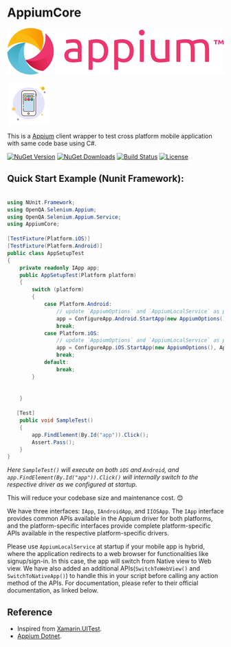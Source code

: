 # AppiumCore

![Appium](appium-logo-horiz.png)

![AppiumCore](icon.png)

This is a [Appium](https://appium.io/docs/en/latest/) client wrapper to test cross platform mobile application with same code base using C#.

[![NuGet Version](https://img.shields.io/nuget/v/AppiumCore.svg?style=flat-square)](https://www.nuget.org/packages/AppiumCore/)
[![NuGet Downloads](https://img.shields.io/nuget/dt/AppiumCore.svg?style=flat-square)](https://www.nuget.org/packages/AppiumCore/)
[![Build Status](https://github.com/VikashChauhan51/AppiumCore/actions/workflows/build.yml/badge.svg)](https://github.com/VikashChauhan51/AppiumCore/actions)
[![License](https://img.shields.io/github/license/VikashChauhan51/AppiumCore.svg?style=flat-square)](https://github.com/VikashChauhan51/AppiumCore/blob/main/LICENSE)


## Quick Start Example (Nunit Framework):

```C#

using NUnit.Framework;
using OpenQA.Selenium.Appium;
using OpenQA.Selenium.Appium.Service;
using AppiumCore;

[TestFixture(Platform.iOS)]
[TestFixture(Platform.Android)]
public class AppSetupTest
{
    private readonly IApp app;
    public AppSetupTest(Platform platform)
    {
        switch (platform)
        {
            case Platform.Android:
                // update `AppiumOptions` and `AppiumLocalService` as per you requirment.
                app = ConfigureApp.Android.StartApp(new AppiumOptions(), AppiumLocalService.BuildDefaultService());
                break;
            case Platform.iOS:
                // update `AppiumOptions` and `AppiumLocalService` as per you requirment.
                app = ConfigureApp.iOS.StartApp(new AppiumOptions(), AppiumLocalService.BuildDefaultService());
                break;
            default:
                break;
        }


    }

   [Test]
    public void SampleTest()
    {
        app.FindElement(By.Id("app")).Click();
        Assert.Pass();
    }
}

```

*Here `SampleTest()` will execute on both `iOS` and `Android`, and `app.FindElement(By.Id("app")).Click()` will internally switch to the respective driver as we configured at startup.*

This will reduce your codebase size and maintenance cost. 😊


We have three interfaces: `IApp`, `IAndroidApp`, and `IIOSApp`. The `IApp` interface provides common APIs available in the Appium driver for both platforms, and the platform-specific interfaces provide complete platform-specific APIs available in the respective platform-specific drivers.


Please use `AppiumLocalService` at startup if your mobile app is hybrid, where the application redirects to a web browser for functionalities like signup/sign-in. In this case, the app will switch from Native view to Web view. We have also added an additional APIs(`SwitchToWebView()` and `SwitchToNativeApp()`) to handle this in your script before calling any action method of the APIs. For documentation, please refer to their official documentation, as linked below.


## Reference
- Inspired from [Xamarin.UITest](https://learn.microsoft.com/en-us/appcenter/test-cloud/frameworks/uitest/).
- [Appium Dotnet](https://appium.io/docs/en/latest/quickstart/test-dotnet/).
